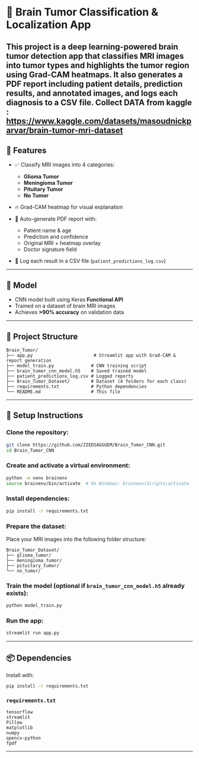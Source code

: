 # 🧠 Brain Tumor Classification & Localization App

This project is a deep learning-powered brain tumor detection app that classifies MRI images into tumor types and highlights the tumor region using Grad-CAM heatmaps. It also generates a PDF report including patient details, prediction results, and annotated images, and logs each diagnosis to a CSV file.
Collect DATA from kaggle : https://www.kaggle.com/datasets/masoudnickparvar/brain-tumor-mri-dataset
---

## 📌 Features

* ✅ Classify MRI images into 4 categories:

  * **Glioma Tumor**
  * **Meningioma Tumor**
  * **Pituitary Tumor**
  * **No Tumor**

* 🔥 Grad-CAM heatmap for visual explanation

* 📄 Auto-generate PDF report with:

  * Patient name & age
  * Prediction and confidence
  * Original MRI + heatmap overlay
  * Doctor signature field

* 💃 Log each result in a CSV file (`patient_predictions_log.csv`)

---

## 🧠 Model

* CNN model built using Keras **Functional API**
* Trained on a dataset of brain MRI images
* Achieves **>90% accuracy** on validation data

---

## 📂 Project Structure

```
Brain_Tumor/
├── app.py                       # Streamlit app with Grad-CAM & report generation
├── model_train.py              # CNN training script
├── brain_tumor_cnn_model.h5    # Saved trained model
├── patient_predictions_log.csv # Logged reports
├── Brain_Tumor_Dataset/        # Dataset (4 folders for each class)
├── requirements.txt            # Python dependencies
└── README.md                   # This file
```

---

## 🚀 Setup Instructions

### Clone the repository:

```bash
git clone https://github.com/ZIEDSAGGUEM/Brain_Tumor_CNN.git
cd Brain_Tumor_CNN
```

### Create and activate a virtual environment:

```bash
python -m venv brainenv
source brainenv/bin/activate  # On Windows: brainenv\Scripts\activate
```

### Install dependencies:

```bash
pip install -r requirements.txt
```

### Prepare the dataset:

Place your MRI images into the following folder structure:

```
Brain_Tumor_Dataset/
├── glioma_tumor/
├── meningioma_tumor/
├── pituitary_tumor/
└── no_tumor/
```

### Train the model (optional if `brain_tumor_cnn_model.h5` already exists):

```bash
python model_train.py
```

### Run the app:

```bash
streamlit run app.py
```

---

## 📦 Dependencies

Install with:

```bash
pip install -r requirements.txt
```

### `requirements.txt`

```
tensorflow
streamlit
Pillow
matplotlib
numpy
opencv-python
fpdf
```

---
